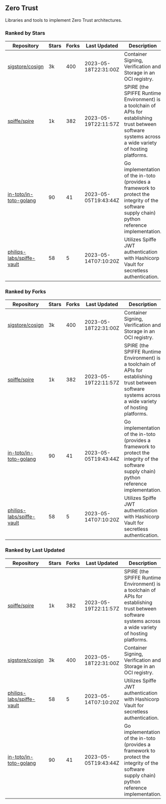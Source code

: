 ## Zero Trust

Libraries and tools to implement Zero Trust architectures.

### Ranked by Stars

| Repository | Stars | Forks | Last Updated | Description | 
|------------|-------|-------|--------------|-------------|
| [sigstore/cosign](https://github.com/sigstore/cosign) | 3k | 400 | 2023-05-18T22:31:00Z |  Container Signing, Verification and Storage in an OCI registry. |
| [spiffe/spire](https://github.com/spiffe/spire) | 1k | 382 | 2023-05-19T22:11:57Z |  SPIRE (the SPIFFE Runtime Environment) is a toolchain of APIs for establishing trust between software systems across a wide variety of hosting platforms. |
| [in-toto/in-toto-golang](https://github.com/in-toto/in-toto-golang) | 90 | 41 | 2023-05-05T19:43:44Z |  Go implementation of the in-toto (provides a framework to protect the integrity of the software supply chain) python reference implementation. |
| [philips-labs/spiffe-vault](https://github.com/philips-labs/spiffe-vault) | 58 | 5 | 2023-05-14T07:10:20Z |  Utilizes Spiffe JWT authentication with Hashicorp Vault for secretless authentication. |

### Ranked by Forks

| Repository | Stars | Forks | Last Updated | Description | 
|------------|-------|-------|--------------|-------------|
| [sigstore/cosign](https://github.com/sigstore/cosign) | 3k | 400 | 2023-05-18T22:31:00Z |  Container Signing, Verification and Storage in an OCI registry. |
| [spiffe/spire](https://github.com/spiffe/spire) | 1k | 382 | 2023-05-19T22:11:57Z |  SPIRE (the SPIFFE Runtime Environment) is a toolchain of APIs for establishing trust between software systems across a wide variety of hosting platforms. |
| [in-toto/in-toto-golang](https://github.com/in-toto/in-toto-golang) | 90 | 41 | 2023-05-05T19:43:44Z |  Go implementation of the in-toto (provides a framework to protect the integrity of the software supply chain) python reference implementation. |
| [philips-labs/spiffe-vault](https://github.com/philips-labs/spiffe-vault) | 58 | 5 | 2023-05-14T07:10:20Z |  Utilizes Spiffe JWT authentication with Hashicorp Vault for secretless authentication. |

### Ranked by Last Updated

| Repository | Stars | Forks | Last Updated | Description | 
|------------|-------|-------|--------------|-------------|
| [spiffe/spire](https://github.com/spiffe/spire) | 1k | 382 | 2023-05-19T22:11:57Z |  SPIRE (the SPIFFE Runtime Environment) is a toolchain of APIs for establishing trust between software systems across a wide variety of hosting platforms. |
| [sigstore/cosign](https://github.com/sigstore/cosign) | 3k | 400 | 2023-05-18T22:31:00Z |  Container Signing, Verification and Storage in an OCI registry. |
| [philips-labs/spiffe-vault](https://github.com/philips-labs/spiffe-vault) | 58 | 5 | 2023-05-14T07:10:20Z |  Utilizes Spiffe JWT authentication with Hashicorp Vault for secretless authentication. |
| [in-toto/in-toto-golang](https://github.com/in-toto/in-toto-golang) | 90 | 41 | 2023-05-05T19:43:44Z |  Go implementation of the in-toto (provides a framework to protect the integrity of the software supply chain) python reference implementation. |

